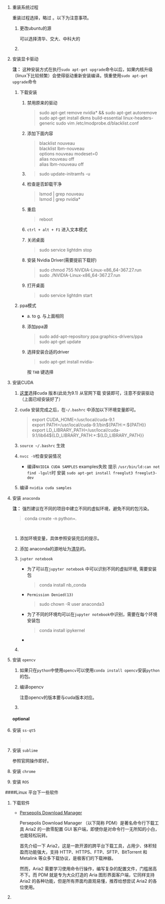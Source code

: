 1. 重装系统过程

    重装过程选择，略过 。以下为注意事项。

    1. 更改ubuntu的源

        可以选择清华、交大、中科大的

    2. ​

2. 安装显卡驱动 

    **注：** 这种安装方式在执行`sudo apt-get upgrade`命令以后，如果内核升级（linux下比较频繁）会使得驱动重新安装编译。慎重使用`sudo apt-get upgrade`命令

    1. 下载安装
        1. 禁用原来的驱动  

            >sudo apt-get remove nvidia* && sudo apt-get autoremove
            >sudo apt-get install dkms build-essential linux-headers-generic
            >sudo vim /etc/modprobe.d/blacklist.conf

        2. 添加下面内容  
          
            > blacklist nouveau     
              blacklist lbm-nouveau  
              options nouveau modeset=0  
              alias nouveau off  
              alias lbm-nouveau off
            
        3. >sudo update-initramfs -u

        4. 检查是否卸载干净

            > lsmod | grep nouveau  
              lsmod | grep nvidia*
            
        5. 重启

            > reboot

        6. `ctrl + alt + F1` 进入文本模式
        7. 关闭桌面

            > sudo service lightdm stop
            
        8. 安装 Nvidia Driver(需要提前下载好)

            > sudo chmod 755 NVIDIA-Linux-x86_64-367.27.run  
             sudo ./NVIDIA-Linux-x86_64-367.27.run

        9. 打开桌面

            > sudo service lightdm start

    2. ppa模式
        - a. to g. 与上面相同  

        8. 添加ppa源

            > sudo add-apt-repository ppa:graphics-drivers/ppa  
                sudo apt-get update
            
        9. 选择安装合适的driver

            > sudo apt-get install nvidia-
            
            按 `TAB` 键选择

3. 安装CUDA
    1. [这里](https://developer.nvidia.com/cuda-downloads)选择cuda 版本(此处为9.1)
        从官网下载 安装即可，注意不安装驱动（上面已经安装好了）
    2. cuda 安装完成之后，在`~/.bashrc` 中添加以下环境变量即可。

        >   export CUDA_HOME=/usr/local/cuda-9.1  
            export PATH=/usr/local/cuda-9.1/bin${PATH:+:${PATH}}  
            export LD_LIBRARY_PATH=/usr/local/cuda-9.1/lib64${LD_LIBRARY_PATH:+:${LD_LIBRARY_PATH}}  

    3. `source ~/.bashrc` 生效
    4. `nvcc -V`检查安装情况
       -  编译`NVIDIA CUDA SAMPLES` examples失败 提示 `/usr/bin/ld:can not find -lgult`时 安装 `sudo apt-get install freeglut3 freeglut3-dev`

    5. 编译 `nvidia cuda samples`

4. 安装 `anaconda`

    **注：** 强烈建议在不同的项目中建立不同的虚拟环境，避免不同的包污染。

    > conda create -n python=*.*

    ​

    1. 添加环境变量，具体参照安装完后的提示。

    2. 添加 anaconda的源地址为[清华](https://mirror.tuna.tsinghua.edu.cn/help/anaconda/)的。

    3. `jupter notebook`  
        - 为了可以在`jupyter notebook` 中可以识别不同的虚拟环境, 需要安装包  

            > conda install nb_conda  

        - `Permission Denied(13)  `  

            >sudo chown -R user anaconda3

        - 为了不同的环境均可以在`jupyter notebook`中识别，需要在每个环境安装包
            > conda install ipykernel
            
        - ​

    4. ​

5. 安装 `opencv`   

    1. 如果只在`python`中使用`opencv`可以使用`conda install opencv`安装`python`的包。

    2. 编译opencv

       注意opencv的版本要与cuda版本对应。

    3. ​

    #### optional

6. 安装 `ss-qt5`

    > ​

7. 安装 `sublime`

    参照官网操作即好。

8. 安装 `chrome`

9. 安装 `ROS` 

####Linux 平台下一些软件

1. 下载软件

    - [Persepolis Download Manager](https://github.com/persepolisdm/persepolis)

      Persepolis Download Manager （以下简称 PDM）是著名命令行下载工具 Aria2 的一款零配置 GUI 客户端，即使你是对命令行一无所知的小白，也能轻松玩转。

      首先介绍一下 Aria2，这是一款开源的跨平台下载工具，占用少、体积轻盈而功能强大，支持 HTTP、HTTPS、FTP、SFTP、BitTorrent 和 Metalink 等众多下载协议，是极客们的下载神器。

      然而，Aria2 需要学习使用命令行操作，编写复杂的配置文件，门槛居高不下。而 PDM 就是专为大众打造的 Aria 图形界面客户端，它同样支持 Aria2 的各种功能，但是所有界面均直观易懂，推荐给想尝试 Aria2 的各位使用。

2. ​
